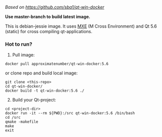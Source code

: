 *Based on https://github.com/sba1/qt-win-docker*

**Use master-branch to build latest image.**

This is debian-jessie image. It uses [MXE](https://github.com/mxe/mxe) (M Cross Environment) and Qt 5.6 (static) for cross compiling qt-applications.

### Hot to run?

1. Pull image:

```
docker pull approximatenumber/qt-win-docker:5.6
```
or clone repo and build local image:

```
git clone <this-repo>
cd qt-win-docker/
docker build -t qt-win-docker:5.6 ./
```

2. Build your Qt-project:

```
cd <project-dir>
docker run -it --rm ${PWD}:/src qt-win-docker:5.6 /bin/bash
cd /src
qmake -makefile
make
exit
```
